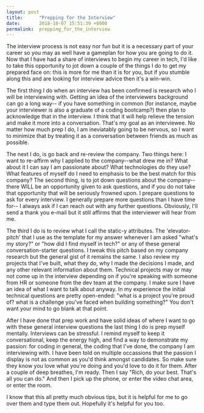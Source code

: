 ```yaml
---
layout: post
title:      "Prepping for the Interview"
date:       2018-10-07 15:51:39 +0000
permalink:  prepping_for_the_interview
---
```



The interview process is not easy nor fun but it is a necessary part of your career so you may as well have a gameplan for how you are going to do it. Now that I have had a share of interviews to begin my career in tech, I'd like to take this opportunity to jot down a couple of the things I do to get my prepared face on: this is more for me than it is for you, but if you stumble along this and are looking for interview advice then it's a win-win. 

The first thing I do when an interview has been confirmed is research who I will be interviewing with. Getting an idea of the interviewers background can go a long way-- if you have something in common (for instance, maybe your interviewer is also a graduate of a coding bootcamp?) then plan to acknowledge that in the interview. I think that it will help relieve the tension and make it more into a conversation. That's my goal as an interviewee. No matter how much prep I do, I am ineviatably going to be nervous, so I want to minimize that by treating it as a conversation between friends as much as possible. 

The next I do, is go back and re-review the company. Two things here: I want to re-affirm why I applied to the company--what drew me in? What about it I can say I am passionate about? What technologies do they use? What features of myself do I need to emphasis to be the best match for this company? The second thing, is to jot down questions about the company-- there WILL be an opportunity given to ask questions, and if you do not take that opportunity that will be seriously frowned upon. I prepare questions to ask for every interview. I generally prepare more questions than I have time for-- I always ask if I can reach out with any further questions. Obviously, I'll send a thank you e-mail but it still affirms that the interviewer will hear from me. 

The third I do is to review what I call the static-y attributes. The 'elevator-pitch' that I use as the template for my answer whenever I am asked "what's my story?" or "how did I find myself in tech?" or any of these general conversation-starter questions. I tweak this pitch based on my company research but the general gist of it remains the same. I also review my projects that I've built, what they do, why I made the decisions I made, and any other relevant information about them. Technical projects may or may not come up in the interview depending on if you're speaking with someone from HR or someone from the dev team at the company. I make sure I have an idea of what I want to talk about anyway. In my experience the initial technical questions are pretty open-ended: "what is a project you're proud of? what is a challenge you've faced when building something?" You don't want your mind to go blank at that point. 

After I have done that prep work and have solid ideas of where I want to go with these general interview questions the last thing I do is prep myself mentally. Interviews can be stressful. I remind myself to keep it conversational, keep the energy high, and find a way to demonstrate my passion: for coding in general, the coding that I've done, the company I am interviewing with. I have been told on multiple occassions that the passion I display is not as common as you'd think amongst candidates. So make sure they know you love what you're doing and you'd love to do it for them. After a couple of deep breathes, I'm ready. Then I say "Rich, do your best. That's all you can do." And then I pick up the phone, or enter the video chat area, or enter the room. 

I know that this all pretty much obvious tips, but it is helpful for me to go over them and type them out. Hopefully it's helpful for you too. 
